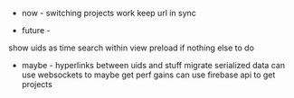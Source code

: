 - now -
switching projects work
keep url in sync

- future -

show uids as time
search within view
preload if nothing else to do

- maybe -
hyperlinks between uids and stuff
migrate serialized data
can use websockets to maybe get perf gains
can use firebase api to get projects
